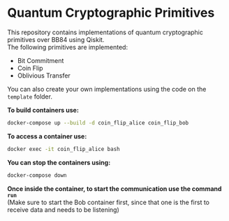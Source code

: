 # Quantum Cryptographic Primitives

This repository contains implementations of quantum cryptographic primitives over BB84 using Qiskit.  
The following primitives are implemented:
- Bit Commitment
- Coin Flip
- Oblivious Transfer

You can also create your own implementations using the code on the `template` folder.

**To build containers use:**
``` bash
docker-compose up --build -d coin_flip_alice coin_flip_bob
```

**To access a container use:**
``` bash
docker exec -it coin_flip_alice bash
```

**You can stop the containers using:**
``` bash
docker-compose down
```

**Once inside the container, to start the communication use the command `run`**  
(Make sure to start the Bob container first, since that one is the first to receive data and needs to be listening)
